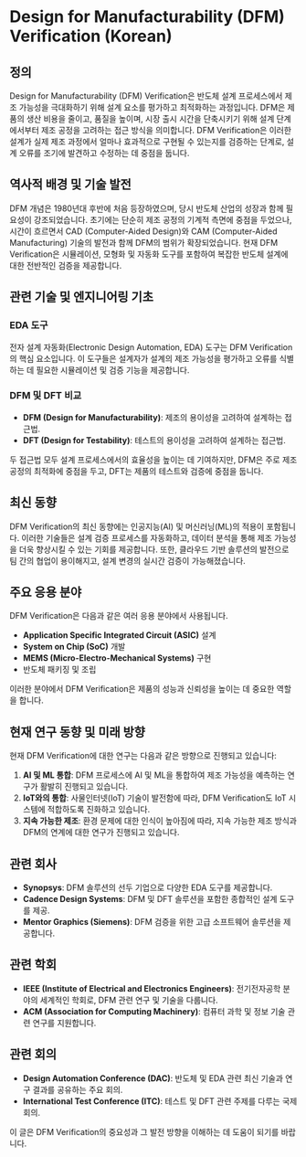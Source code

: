 # Design for Manufacturability (DFM) Verification (Korean)

## 정의

Design for Manufacturability (DFM) Verification은 반도체 설계 프로세스에서 제조 가능성을 극대화하기 위해 설계 요소를 평가하고 최적화하는 과정입니다. DFM은 제품의 생산 비용을 줄이고, 품질을 높이며, 시장 출시 시간을 단축시키기 위해 설계 단계에서부터 제조 공정을 고려하는 접근 방식을 의미합니다. DFM Verification은 이러한 설계가 실제 제조 과정에서 얼마나 효과적으로 구현될 수 있는지를 검증하는 단계로, 설계 오류를 조기에 발견하고 수정하는 데 중점을 둡니다.

## 역사적 배경 및 기술 발전

DFM 개념은 1980년대 후반에 처음 등장하였으며, 당시 반도체 산업의 성장과 함께 필요성이 강조되었습니다. 초기에는 단순히 제조 공정의 기계적 측면에 중점을 두었으나, 시간이 흐르면서 CAD (Computer-Aided Design)와 CAM (Computer-Aided Manufacturing) 기술의 발전과 함께 DFM의 범위가 확장되었습니다. 현재 DFM Verification은 시뮬레이션, 모형화 및 자동화 도구를 포함하여 복잡한 반도체 설계에 대한 전반적인 검증을 제공합니다.

## 관련 기술 및 엔지니어링 기초

### EDA 도구

전자 설계 자동화(Electronic Design Automation, EDA) 도구는 DFM Verification의 핵심 요소입니다. 이 도구들은 설계자가 설계의 제조 가능성을 평가하고 오류를 식별하는 데 필요한 시뮬레이션 및 검증 기능을 제공합니다. 

### DFM 및 DFT 비교

- **DFM (Design for Manufacturability)**: 제조의 용이성을 고려하여 설계하는 접근법.
- **DFT (Design for Testability)**: 테스트의 용이성을 고려하여 설계하는 접근법.

두 접근법 모두 설계 프로세스에서의 효율성을 높이는 데 기여하지만, DFM은 주로 제조 공정의 최적화에 중점을 두고, DFT는 제품의 테스트와 검증에 중점을 둡니다.

## 최신 동향

DFM Verification의 최신 동향에는 인공지능(AI) 및 머신러닝(ML)의 적용이 포함됩니다. 이러한 기술들은 설계 검증 프로세스를 자동화하고, 데이터 분석을 통해 제조 가능성을 더욱 향상시킬 수 있는 기회를 제공합니다. 또한, 클라우드 기반 솔루션의 발전으로 팀 간의 협업이 용이해지고, 설계 변경의 실시간 검증이 가능해졌습니다.

## 주요 응용 분야

DFM Verification은 다음과 같은 여러 응용 분야에서 사용됩니다.

- **Application Specific Integrated Circuit (ASIC)** 설계
- **System on Chip (SoC)** 개발
- **MEMS (Micro-Electro-Mechanical Systems)** 구현
- 반도체 패키징 및 조립

이러한 분야에서 DFM Verification은 제품의 성능과 신뢰성을 높이는 데 중요한 역할을 합니다.

## 현재 연구 동향 및 미래 방향

현재 DFM Verification에 대한 연구는 다음과 같은 방향으로 진행되고 있습니다:

1. **AI 및 ML 통합**: DFM 프로세스에 AI 및 ML을 통합하여 제조 가능성을 예측하는 연구가 활발히 진행되고 있습니다.
2. **IoT와의 통합**: 사물인터넷(IoT) 기술이 발전함에 따라, DFM Verification도 IoT 시스템에 적합하도록 진화하고 있습니다.
3. **지속 가능한 제조**: 환경 문제에 대한 인식이 높아짐에 따라, 지속 가능한 제조 방식과 DFM의 연계에 대한 연구가 진행되고 있습니다.

## 관련 회사

- **Synopsys**: DFM 솔루션의 선두 기업으로 다양한 EDA 도구를 제공합니다.
- **Cadence Design Systems**: DFM 및 DFT 솔루션을 포함한 종합적인 설계 도구를 제공.
- **Mentor Graphics (Siemens)**: DFM 검증을 위한 고급 소프트웨어 솔루션을 제공합니다.

## 관련 학회

- **IEEE (Institute of Electrical and Electronics Engineers)**: 전기전자공학 분야의 세계적인 학회로, DFM 관련 연구 및 기술을 다룹니다.
- **ACM (Association for Computing Machinery)**: 컴퓨터 과학 및 정보 기술 관련 연구를 지원합니다.

## 관련 회의

- **Design Automation Conference (DAC)**: 반도체 및 EDA 관련 최신 기술과 연구 결과를 공유하는 주요 회의.
- **International Test Conference (ITC)**: 테스트 및 DFT 관련 주제를 다루는 국제 회의.

이 글은 DFM Verification의 중요성과 그 발전 방향을 이해하는 데 도움이 되기를 바랍니다.